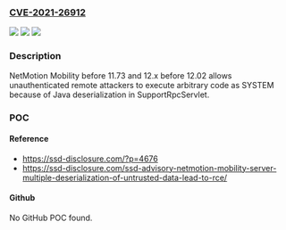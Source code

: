 ### [CVE-2021-26912](https://cve.mitre.org/cgi-bin/cvename.cgi?name=CVE-2021-26912)
![](https://img.shields.io/static/v1?label=Product&message=n%2Fa&color=blue)
![](https://img.shields.io/static/v1?label=Version&message=n%2Fa&color=blue)
![](https://img.shields.io/static/v1?label=Vulnerability&message=n%2Fa&color=brighgreen)

### Description

NetMotion Mobility before 11.73 and 12.x before 12.02 allows unauthenticated remote attackers to execute arbitrary code as SYSTEM because of Java deserialization in SupportRpcServlet.

### POC

#### Reference
- https://ssd-disclosure.com/?p=4676
- https://ssd-disclosure.com/ssd-advisory-netmotion-mobility-server-multiple-deserialization-of-untrusted-data-lead-to-rce/

#### Github
No GitHub POC found.

